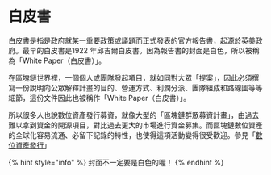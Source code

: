 # 白皮書

白皮書是指是政府就某一重要政策或議題而正式發表的官方報告書，起源於英美政府。最早的白皮書是1922 年邱吉爾白皮書。因為報告書的封面是白色，所以被稱為「White Paper（白皮書）」。

在區塊鏈世界裡，一個個人或團隊發起項目，就如同對大眾「提案」，因此必須撰寫一份說明向公眾解釋計畫的目的、營運方式、利潤分派、團隊組成和路線圖等等細節，這份文件因此也被稱作「White Paper（白皮書）」。

所以很多人也說數位資產發行募資，就像大型的「區塊鏈群眾募資計畫」，由過去難以拿到資金的開源項目，對比過去更大的市場進行資金募集。而區塊鏈數位資產的全球化容易流通、必留下記錄的特性，也使得這項活動變得很受歡迎。參見「[數位資產發行](../)」

{% hint style="info" %}
封面不一定要是白色的喔！
{% endhint %}



